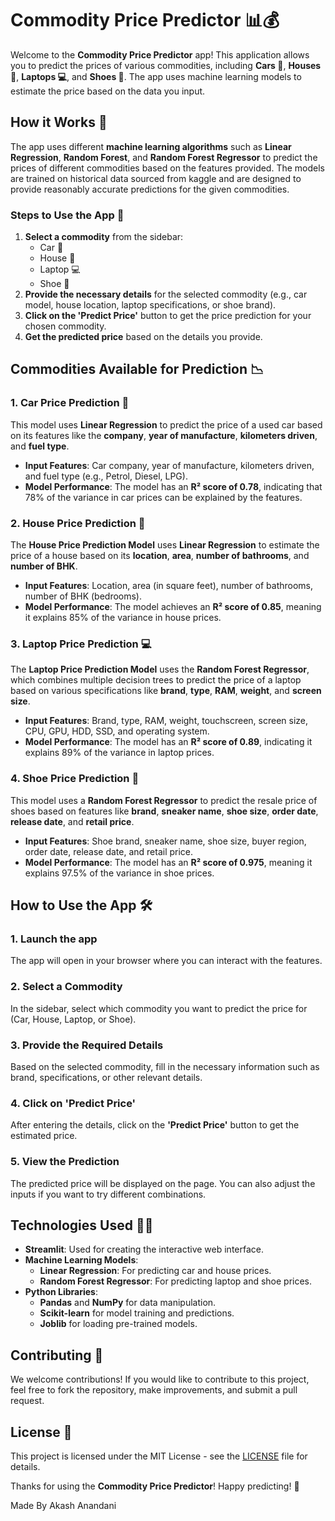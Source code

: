 
Commodity Price Predictor 📊💰
==============================

Welcome to the **Commodity Price Predictor** app! This application allows you to predict the prices of various commodities, including **Cars 🚗**, **Houses 🏡**, **Laptops 💻**, and **Shoes 👟**. The app uses machine learning models to estimate the price based on the data you input.

How it Works 🤔
---------------

The app uses different **machine learning algorithms** such as **Linear Regression**, **Random Forest**, and **Random Forest Regressor** to predict the prices of different commodities based on the features provided. The models are trained on historical data sourced from kaggle and are designed to provide reasonably accurate predictions for the given commodities.

### Steps to Use the App 📝

1.  **Select a commodity** from the sidebar:
    *   Car 🚗
    *   House 🏡
    *   Laptop 💻
    *   Shoe 👟
2.  **Provide the necessary details** for the selected commodity (e.g., car model, house location, laptop specifications, or shoe brand).
3.  **Click on the 'Predict Price'** button to get the price prediction for your chosen commodity.
4.  **Get the predicted price** based on the details you provide.

Commodities Available for Prediction 📉
---------------------------------------

### 1\. Car Price Prediction 🚗

This model uses **Linear Regression** to predict the price of a used car based on its features like the **company**, **year of manufacture**, **kilometers driven**, and **fuel type**.

*   **Input Features**: Car company, year of manufacture, kilometers driven, and fuel type (e.g., Petrol, Diesel, LPG).
*   **Model Performance**: The model has an **R² score of 0.78**, indicating that 78% of the variance in car prices can be explained by the features.

### 2\. House Price Prediction 🏡

The **House Price Prediction Model** uses **Linear Regression** to estimate the price of a house based on its **location**, **area**, **number of bathrooms**, and **number of BHK**.

*   **Input Features**: Location, area (in square feet), number of bathrooms, number of BHK (bedrooms).
*   **Model Performance**: The model achieves an **R² score of 0.85**, meaning it explains 85% of the variance in house prices.

### 3\. Laptop Price Prediction 💻

The **Laptop Price Prediction Model** uses the **Random Forest Regressor**, which combines multiple decision trees to predict the price of a laptop based on various specifications like **brand**, **type**, **RAM**, **weight**, and **screen size**.

*   **Input Features**: Brand, type, RAM, weight, touchscreen, screen size, CPU, GPU, HDD, SSD, and operating system.
*   **Model Performance**: The model has an **R² score of 0.89**, indicating it explains 89% of the variance in laptop prices.

### 4\. Shoe Price Prediction 👟

This model uses a **Random Forest Regressor** to predict the resale price of shoes based on features like **brand**, **sneaker name**, **shoe size**, **order date**, **release date**, and **retail price**.

*   **Input Features**: Shoe brand, sneaker name, shoe size, buyer region, order date, release date, and retail price.
*   **Model Performance**: The model has an **R² score of 0.975**, meaning it explains 97.5% of the variance in shoe prices.

How to Use the App 🛠️
----------------------

### 1\. Launch the app

The app will open in your browser where you can interact with the features.

### 2\. Select a Commodity

In the sidebar, select which commodity you want to predict the price for (Car, House, Laptop, or Shoe).

### 3\. Provide the Required Details

Based on the selected commodity, fill in the necessary information such as brand, specifications, or other relevant details.

### 4\. Click on 'Predict Price'

After entering the details, click on the **'Predict Price'** button to get the estimated price.

### 5\. View the Prediction

The predicted price will be displayed on the page. You can also adjust the inputs if you want to try different combinations.

Technologies Used 🧑‍💻
-----------------------

*   **Streamlit**: Used for creating the interactive web interface.
*   **Machine Learning Models**:
    *   **Linear Regression**: For predicting car and house prices.
    *   **Random Forest Regressor**: For predicting laptop and shoe prices.
*   **Python Libraries**:
    *   **Pandas** and **NumPy** for data manipulation.
    *   **Scikit-learn** for model training and predictions.
    *   **Joblib** for loading pre-trained models.


Contributing 🤝
---------------

We welcome contributions! If you would like to contribute to this project, feel free to fork the repository, make improvements, and submit a pull request.

License 📜
----------

This project is licensed under the MIT License - see the [LICENSE](LICENSE) file for details.

Thanks for using the **Commodity Price Predictor**! Happy predicting! 🎉

Made By Akash Anandani
